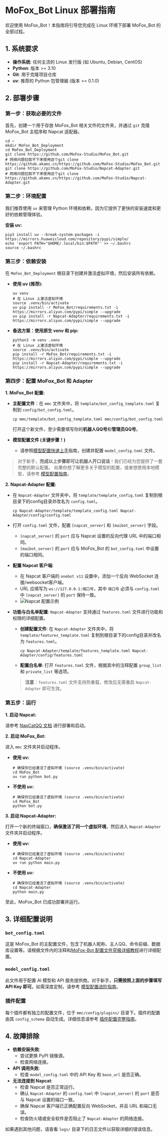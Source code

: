 # MoFox_Bot Linux 部署指南

欢迎使用 MoFox_Bot！本指南将引导您完成在 Linux 环境下部署 MoFox_Bot 的全部过程。

## 1. 系统要求

- **操作系统**: 任何主流的 Linux 发行版 (如 Ubuntu, Debian, CentOS)
- **Python**: 版本 >= 3.10
- **Git**: 用于克隆项目仓库
- **uv**: 推荐的 Python 包管理器 (版本 >= 0.1.0)

## 2. 部署步骤

### 第一步：获取必要的文件

首先，创建一个用于存放 MoFox_Bot 相关文件的文件夹，并通过 `git` 克隆 MoFox_Bot 主程序和 Napcat 适配器。

```shell
cd ~
mkdir MoFox_Bot_Deployment
cd MoFox_Bot_Deployment
git clone https://github.com/MoFox-Studio/MoFox_Bot.git
# 网络问题拉取不下来使用这个git clone https://github.akams.cn/https://github.com/MoFox-Studio/MoFox_Bot.git
git clone https://github.com/MoFox-Studio/Napcat-Adapter.git
# 网络问题拉取不下来使用这个git clone https://github.akams.cn/https://github.com/MoFox-Studio/Napcat-Adapter.git
```

### 第二步：环境配置

我们推荐使用 `uv` 来管理 Python 环境和依赖，因为它提供了更快的安装速度和更好的依赖管理体验。

**安装 uv:**

```shell
pip3 install uv --break-system-packages -i https://mirrors.huaweicloud.com/repository/pypi/simple/
echo 'export PATH="$HOME/.local/bin:$PATH"' >> ~/.bashrc
source ~/.bashrc
```

### 第三步：依赖安装

在 `MoFox_Bot_Deployment` 根目录下创建并激活虚拟环境，然后安装所有依赖。

- **使用 uv (推荐):**

  ```shell
  uv venv
  # 在 Linux 上激活虚拟环境
  source .venv/bin/activate
  uv pip install -r MoFox_Bot/requirements.txt -i https://mirrors.aliyun.com/pypi/simple --upgrade
  uv pip install -r Napcat-Adapter/requirements.txt -i https://mirrors.aliyun.com/pypi/simple --upgrade
  ```

- **备选方案：使用原生 venv 和 pip:**

  ```shell
  python3 -m venv .venv
  # 在 Linux 上激活虚拟环境
  source .venv/bin/activate
  pip install -r MoFox_Bot/requirements.txt -i https://mirrors.aliyun.com/pypi/simple --upgrade
  pip install -r Napcat-Adapter/requirements.txt -i https://mirrors.aliyun.com/pypi/simple --upgrade
  ```

### 第四步：配置 MoFox_Bot 和 Adapter

**1. MoFox_Bot 配置:**

 - **主配置文件**：在 `mmc` 文件夹中，将 `template/bot_config_template.toml` 复制到 `config/bot_config.toml`。
   ```shell
   cp mmc/template/bot_config_template.toml mmc/config/bot_config.toml
   ```
   打开这个新文件，至少需要填写你的**机器人QQ号**和**管理员QQ号**。

 - **模型配置文件 (关键步骤！)**
   - 请参照[模型配置快速上手](guides/quick_start_model_config.md)指南，创建并配置 `model_config.toml` 文件。

 > 对于新手，**完成以上步骤即可让机器人开口说话**！我们已经为您提供了一套完整的默认配置。
 > 如果你想了解更多关于模型的配置，或者想使用本地模型，请参考 [模型配置指南](model_configuration_guide.md)。

**2. Napcat-Adapter 配置:**

- 在 `Napcat-Adapter` 文件夹中，将 `template/template_config.toml` 复制到根目录下的config目录并改名为 `config.toml`。
  ```shell
  cp Napcat-Adapter/template/template_config.toml Napcat-Adapter/config/config.toml
  ```
- 打开 `config.toml` 文件，配置 `[napcat_server]` 和 `[maibot_server]` 字段。
  - `[napcat_server]` 的 `port` 应与 Napcat 设置的反向代理 URL 中的端口相同。
  - `[maibot_server]` 的 `port` 应与 MoFox_Bot 的 `bot_config.toml` 中设置的端口相同。

- **配置 Napcat 客户端**:
  - 在 Napcat 客户端的 `onebot v11` 设置中，添加一个反向 WebSocket 连接/websocket客户端。
  - URL 应填写为 `ws://127.0.0.1:端口号`，其中 `端口号` 必须与 `config.toml` 中 `[napcat_server]` 的 `port` 保持一致。
  - ![Napcat 配置示例](../assets/napcat_websockets_client.png)

- **功能与白名单配置**:
  `Napcat-Adapter` 支持通过 `features.toml` 文件进行功能和权限的详细配置。
  - **创建配置文件**: 在 `Napcat-Adapter` 文件夹中，将 `template/features_template.toml` 复制到根目录下的config目录并改名为 `features.toml`。
    ```shell
    cp Napcat-Adapter/template/features_template.toml Napcat-Adapter/config/features.toml
    ```
  - **配置白名单**: 打开 `features.toml` 文件，根据其中的注释配置 `group_list` 和 `private_list` 等选项。
  > **注意**：`features.toml` 文件支持热重载，修改后无需重启 `Napcat-Adapter` 即可生效。

### 第五步：运行

**1. 启动 Napcat:**

请参考 [NapCatQQ 文档](https://napcat-qq.github.io/) 进行部署和启动。

**2. 启动 MoFox_Bot:**

进入 `mmc` 文件夹并启动程序。

- **使用 uv:**

  ```shell
  # 确保你已经激活了虚拟环境 (source .venv/bin/activate)
  cd MoFox_Bot
  uv run python bot.py
  ```

- **不使用 uv:**

  ```shell
  # 确保你已经激活了虚拟环境 (source .venv/bin/activate)
  cd MoFox_Bot
  python bot.py
  ```

**3. 启动 Napcat-Adapter:**

打开一个新的终端窗口，**确保激活了同一个虚拟环境**，然后进入 `Napcat-Adapter` 文件夹并启动程序。

- **使用 uv:**

  ```shell
  # 确保你已经激活了虚拟环境 (source .venv/bin/activate)
  cd Napcat-Adapter
  uv run python main.py
  ```

- **不使用 uv:**

  ```shell
  # 确保你已经激活了虚拟环境 (source .venv/bin/activate)
  cd Napcat-Adapter
  python main.py
  ```

至此，MoFox_Bot 已成功部署并运行。

## 3. 详细配置说明

### `bot_config.toml`

这是 MoFox_Bot 的主配置文件，包含了机器人昵称、主人QQ、命令前缀、数据库设置等。请根据文件内的注释和[MoFox-Bot 配置文件究极详细教程](bot_config_guide.md)进行详细配置。

### `model_config.toml`

此文件用于配置 AI 模型和 API 服务提供商。对于新手，**只需按照上面的步骤填写 API Key 即可**。如需深度定制，请参考 [模型配置进阶指南](model_configuration_guide.md)。

### 插件配置

每个插件都有独立的配置文件，位于 `mmc/config/plugins/` 目录下。插件的配置由其 `config_schema` 自动生成。详细信息请参考 [插件配置完整指南](../development/plugins/configuration-guide.md)。

## 4. 故障排除

- **依赖安装失败**:
  - 尝试更换 PyPI 镜像源。
  - 检查网络连接。
- **API 调用失败**:
  - 检查 `model_config.toml` 中的 API Key 和 `base_url` 是否正确。
- **无法连接到 Napcat**:
  - 检查 Napcat 是否正常运行。
  - 确认 `Napcat-Adapter` 的 `config.toml` 中 `[napcat_server]` 的 `port` 是否与 Napcat 设置的端口一致。
  - 确保 Napcat 客户端已正确配置反向 WebSocket，并且 URL 和端口无误。
  - 检查防火墙或安全软件是否阻止了 `Napcat-Adapter` 的网络连接。

如果遇到其他问题，请查看 `logs/` 目录下的日志文件以获取详细的错误信息。